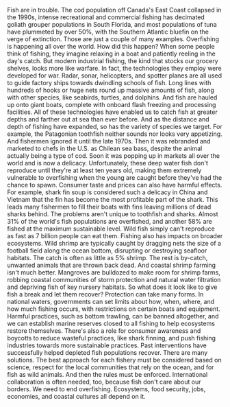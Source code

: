 Fish are in trouble. The cod population off Canada's East Coast collapsed in the 1990s, intense recreational  and commercial fishing has decimated goliath grouper populations in South Florida, and most populations of tuna have plummeted by over 50%, with the Southern Atlantic bluefin on the verge of extinction. Those are just a couple of many examples. Overfishing is happening  all over the world. How did this happen? When some people think of fishing, they imagine relaxing in a boat and patiently reeling in the day's catch. But modern industrial fishing, the kind that stocks our grocery shelves, looks more like warfare. In fact, the technologies they employ were developed for war. Radar, sonar, helicopters, and spotter planes are all used to guide factory ships towards dwindling schools of fish. Long lines with hundreds of hooks or huge nets round up massive amounts of fish, along with other species, like seabirds, turtles, and dolphins. And fish are hauled up onto giant boats, complete with onboard flash freezing and processing facilities. All of these technologies have enabled us to catch fish at greater depths and farther out at sea than ever before. And as the distance and depth of fishing have expanded, so has the variety of species we target. For example, the Patagonian toothfish neither sounds nor looks very appetizing. And fishermen ignored it until the late 1970s. Then it was rebranded and marketed to chefs in the U.S. as Chilean sea bass, despite the animal actually  being a type of cod. Soon it was popping up in markets all over the world and is now a delicacy. Unfortunately, these deep water fish  don't reproduce until they're at least ten years old, making them extremely vulnerable to overfishing when the young are caught before they've had the chance to spawn. Consumer taste and prices can also have harmful effects. For example, shark fin soup is considered such a delicacy in China and Vietnam that the fin has become  the most profitable part of the shark. This leads many fishermen to fill their boats with fins leaving millions of dead sharks behind. The problems aren't unique to toothfish and sharks. Almost 31% of the world's fish populations are overfished, and another 58% are fished at the maximum sustainable level. Wild fish simply can't reproduce as fast as 7 billion people can eat them. Fishing also has impacts on broader ecosystems. Wild shrimp are typically caught by dragging nets the size of a football field along the ocean bottom, disrupting or destroying seafloor habitats. The catch is often as little as 5% shrimp. The rest is by-catch, unwanted  animals that are thrown back dead. And coastal shrimp farming isn't much better. Mangroves are bulldozed to make room for shrimp farms, robbing coastal communities of storm protection and natural water filtration and depriving fish of key nursery habitats. So what does it look like to give fish a break and let them recover? Protection can take many forms. In national waters, governments can set limits about how, when, where,  and how much fishing occurs, with restrictions on certain  boats and equipment. Harmful practices, such as bottom  trawling, can be banned altogether, and we can establish marine reserves closed to all fishing to help ecosystems restore themselves. There's also a role for consumer awareness and boycotts to reduce wasteful practices, like shark finning, and push fishing industries towards more sustainable practices. Past interventions have successfully helped depleted fish populations recover. There are many solutions. The best approach for each fishery must be considered based on science, respect for the local communities that rely on the ocean, and for fish as wild animals. And then the rules must be enforced. International collaboration is often needed, too, because fish don't care about our borders. We need to end overfishing. Ecosystems, food security, jobs, economies, and coastal cultures all depend on it. 